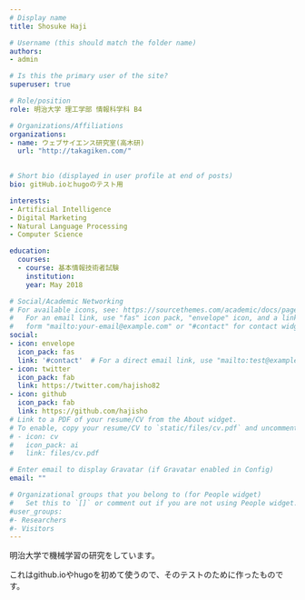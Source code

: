 ```yaml
---
# Display name
title: Shosuke Haji

# Username (this should match the folder name)
authors:
- admin

# Is this the primary user of the site?
superuser: true

# Role/position
role: 明治大学 理工学部 情報科学科 B4

# Organizations/Affiliations
organizations:
- name: ウェブサイエンス研究室(高木研)
  url: "http://takagiken.com/"
  

# Short bio (displayed in user profile at end of posts)
bio: gitHub.ioとhugoのテスト用

interests:
- Artificial Intelligence
- Digital Marketing
- Natural Language Processing
- Computer Science

education:
  courses:
  - course: 基本情報技術者試験
    institution: 
    year: May 2018

# Social/Academic Networking
# For available icons, see: https://sourcethemes.com/academic/docs/page-builder/#icons
#   For an email link, use "fas" icon pack, "envelope" icon, and a link in the
#   form "mailto:your-email@example.com" or "#contact" for contact widget.
social:
- icon: envelope
  icon_pack: fas
  link: '#contact'  # For a direct email link, use "mailto:test@example.org".
- icon: twitter
  icon_pack: fab
  link: https://twitter.com/hajisho82
- icon: github
  icon_pack: fab
  link: https://github.com/hajisho
# Link to a PDF of your resume/CV from the About widget.
# To enable, copy your resume/CV to `static/files/cv.pdf` and uncomment the lines below.
# - icon: cv
#   icon_pack: ai
#   link: files/cv.pdf

# Enter email to display Gravatar (if Gravatar enabled in Config)
email: ""

# Organizational groups that you belong to (for People widget)
#   Set this to `[]` or comment out if you are not using People widget.
#user_groups:
#- Researchers
#- Visitors
---
```


明治大学で機械学習の研究をしています。

これはgithub.ioやhugoを初めて使うので、そのテストのために作ったものです。

